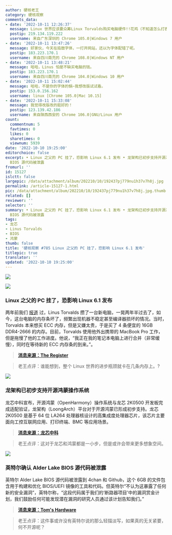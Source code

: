 ```yaml
---
author: 硬核老王
category: 硬核观察
comments_data:
- date: '2022-10-11 12:26:37'
  message: Linux 世界应该要众筹Linux Torvalds购买电脑硬件!!花鸡（不知道怎么打表情，用文字代替吧）
  postip: 219.134.119.222
  username: 来自广东深圳的 Chrome 105.0|Windows 7 用户
- date: '2022-10-11 13:47:26'
  message: 好家伙，今天在捣鼓字体，一打开网站，还以为字体配错了呢。
  postip: 183.223.170.1
  username: 来自四川南充的 Chrome 108.0|Windows NT 用户
- date: '2022-10-11 13:48:21'
  message: 哈哈，Linus 怕是不缺买电脑的钱。
  postip: 183.223.170.1
  username: 来自四川南充的 Chrome 104.0|Windows 10 用户
- date: '2022-10-11 15:02:44'
  message: 哈哈，不是你的字体的锅~我想改版试试看。
  postip: 153.0.156.162
  username: linux [Chrome 105.0|Mac 10.15]
- date: '2022-10-11 15:33:08'
  message: 我觉得改版改的挺好的！
  postip: 123.139.42.186
  username: 来自陕西西安的 Chrome 106.0|GNU/Linux 用户
count:
  commentnum: 5
  favtimes: 0
  likes: 0
  sharetimes: 0
  viewnum: 5939
date: '2022-10-10 19:25:00'
editorchoice: false
excerpt: • Linux 之父的 PC 挂了，恐影响 Linux 6.1 发布 • 龙架构已初步支持开源鸿蒙操作系统 • 英特尔确认 Alder Lake
  BIOS 源代码被泄露
fromurl: ''
id: 15127
islctt: false
largepic: /data/attachment/album/202210/10/192437pj779nu1h37v7h8j.jpg
permalink: /article-15127-1.html
pic: /data/attachment/album/202210/10/192437pj779nu1h37v7h8j.jpg.thumb.jpg
related: []
reviewer: ''
selector: ''
summary: • Linux 之父的 PC 挂了，恐影响 Linux 6.1 发布 • 龙架构已初步支持开源鸿蒙操作系统 • 英特尔确认 Alder Lake
  BIOS 源代码被泄露
tags:
- 龙芯
- Linus Torvalds
- BIOS
- 鸿蒙
thumb: false
title: '硬核观察 #785 Linux 之父的 PC 挂了，恐影响 Linux 6.1 发布'
titlepic: true
translator: ''
updated: '2022-10-10 19:25:00'
---
```


![](/data/attachment/album/202210/10/192437pj779nu1h37v7h8j.jpg)


![](/data/attachment/album/202210/10/192444lides9pn2lnpw9ui.jpg)


### Linux 之父的 PC 挂了，恐影响 Linux 6.1 发布


两年前我们 [报道](/article-12261-1.html) 过，Linus Torvalds 攒了一台新电脑，一晃两年半过去了，如今，这台电脑的内存条坏了，频繁出现机器不稳定甚至编译器损坏的情况。当时，Torvalds 本来想买 ECC 内存，但是又嫌太贵，于是买了 4 条便宜的 16GB DDR4-2666 的内存。目前，Torvalds 使用他外出携带的 MacBook Pro 工作，但是拖慢了他的工作进度。他说，“我正在我的笔记本电脑上进行合并（非常缓慢），同时在等待新的 ECC 内存条的到来。”。



> 
> **[消息来源：The Register](https://www.theregister.com/2022/10/10/linus_torvalds_ecc_memory_fail/)**
> 
> 
> 



> 
> 老王点评：谁能想到，整个 Linux 世界的进步瓶颈就卡在几条内存上。?
> 
> 
> 


![](/data/attachment/album/202210/10/192454issltfflfc8hfps4.jpg)


### 龙架构已初步支持开源鸿蒙操作系统


龙芯中科宣布，开源鸿蒙（OpenHarmony）操作系统与龙芯 2K0500 开发板完成适配验证，龙架构（LoongArch）平台对于开源鸿蒙已形成初步支持。龙芯 2K0500 是基于 64 位 LA264 处理器核设计的高集成度处理器芯片，该芯片主要面向工控互联网应用、打印终端、BMC 等应用场景。



> 
> **[消息来源：龙芯中科](https://mp.weixin.qq.com/s/VVqItr7wWf6SZLydtKI4Ag)**
> 
> 
> 



> 
> 老王点评：这对于龙芯和鸿蒙都是一小步，但是或许会带来更多想象空间。
> 
> 
> 


![](/data/attachment/album/202210/10/192507knuhyddddddnlmdk.jpg)


### 英特尔确认 Alder Lake BIOS 源代码被泄露


英特尔 Alder Lake BIOS 源代码被泄露到 4chan 和 Github，这个 6GB 的文件包含用于构建和优化 BIOS/UEFI 镜像的工具和代码。但英特尔“不认为这暴露了任何新的安全漏洞”，英特尔称，“这段代码属于我们的‘断路器项目’中的漏洞赏金计划，我们鼓励任何可能发现潜在漏洞的研究人员通过该计划告知我们。”



> 
> **[消息来源：Tom's Hardware](https://www.tomshardware.com/news/intel-confirms-6gb-alder-lake-bios-source-code-leak-new-details-emerge)**
> 
> 
> 



> 
> 老王点评：这件事或许没有英特尔说的那么轻描淡写，如果真的无关紧要，何不开源呢？
> 
> 
>